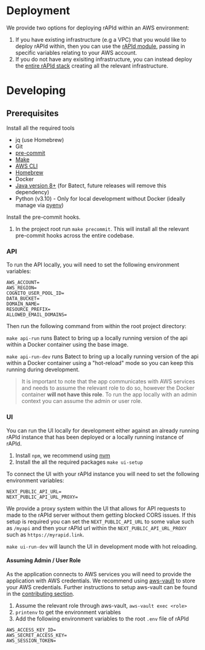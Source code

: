 # Deployment

We provide two options for deploying rAPId within an AWS environment:

1. If you have existing infrastructure (e.g a VPC) that you would like to deploy rAPId within, then you can use the [rAPId module](/infrastructure/deployment/existing/), passing in specific variables relating to your AWS account.
2. If you do not have any exisiting infrastructure, you can instead deploy the [entire rAPId stack](/infrastructure/deployment/full_stack/) creating all the relevant infrastructure.

<!-- TODO: I think getting started should be just about spinning it up, not developing   -->

# Developing

<!-- TODO: This should not be here -->
<!-- Alternatively you can run rAPId locally for development. For more details, please see the [contributing section](/contributing/). -->

## Prerequisites

Install all the required tools

- jq (use Homebrew)
- Git
- [pre-commit](https://pre-commit.com)
- [Make](https://formulae.brew.sh/formula/make)
- [AWS CLI](https://docs.aws.amazon.com/cli/latest/userguide/getting-started-install.html)
- [Homebrew](https://brew.sh/)
- Docker
- [Java version 8+](https://mkyong.com/java/how-to-install-java-on-mac-osx/) (for Batect, future releases will remove this dependency)
- Python (v3.10) - Only for local development without Docker (ideally manage
  via [pyenv](https://github.com/pyenv/pyenv))

Install the pre-commit hooks.

1. In the project root run `make precommit`. This will install all the relevant pre-commit hooks across the entire codebase.

### API

To run the API locally, you will need to set the following environment variables:

```
AWS_ACCOUNT=
AWS_REGION=
COGNITO_USER_POOL_ID=
DATA_BUCKET=
DOMAIN_NAME=
RESOURCE_PREFIX=
ALLOWED_EMAIL_DOMAINS=
```

Then run the following command from within the root project directory:

`make api-run` runs Batect to bring up a locally running version of the api within a Docker container using the base image.

`make api-run-dev` runs Batect to bring up a locally running version of the api within a Docker container using a "hot-reload" mode so you can keep this running during development.

> It is important to note that the app communicates with AWS services and needs to assume the relevant role to do so, however the Docker container **will not have this role**. To run the app locally with an admin context you can assume the admin or user role.

### UI

You can run the UI locally for development either against an already running rAPId instance that has been deployed or a locally running instance of rAPId.

1. Install `npm`, we recommend using [nvm](https://github.com/nvm-sh/nvm)
2. Install the all the required packages `make ui-setup`

To connect the UI with your rAPId instance you will need to set the following environment variables:

```
NEXT_PUBLIC_API_URL=
NEXT_PUBLIC_API_URL_PROXY=
```

We provide a proxy system within the UI that allows for API requests to made to the rAPId server without them getting blocked CORS issues. If this setup is required you can set the `NEXT_PUBLIC_API_URL` to some value such as `/myapi` and then your rAPId url within the `NEXT_PUBLIC_API_URL_PROXY` such as `https://myrapid.link`.

`make ui-run-dev` will launch the UI in development mode with hot reloading.

#### Assuming Admin / User Role

As the application connects to AWS services you will need to provide the application with AWS credentials. We recommend using [aws-vault](https://github.com/99designs/aws-vault) to store your AWS credentials. Further instructions to setup aws-vault can be found in the [contributing section](/contributing/#aws-vault-set-up).

1. Assume the relevant role through aws-vault, `aws-vault exec <role>`
2. `printenv` to get the environment variables
3. Add the following environment variables to the root `.env` file of rAPId

```
AWS_ACCESS_KEY_ID=
AWS_SECRET_ACCESS_KEY=
AWS_SESSION_TOKEN=
```

